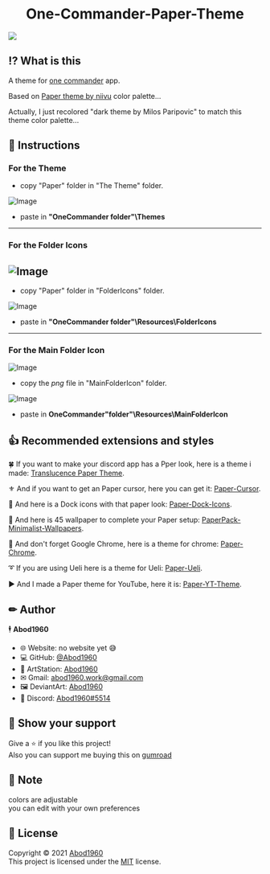 <h1 align='center'> One-Commander-Paper-Theme</h1>

![](https://i.imgur.com/JOrCYqp.png)

## ⁉ What is this

A theme for [one commander](http://www.onecommander.com) app.
 
Based on [Paper theme by niivu](https://www.deviantart.com/niivu/art/Paper-for-Windows-10-881587608) color palette...
 
Actually, I just recolored "dark theme by Milos Paripovic" to match this theme color palette...
 
 
## 🧾 Instructions


### For the Theme


- copy "Paper" folder in "The Theme" folder.

![Image](https://i.imgur.com/IwSwTKg.png)

- paste in **"OneCommander folder"\Themes**

---
### For the Folder Icons


![Image](https://i.imgur.com/tFLajwz.png)
---
- copy "Paper" folder in "FolderIcons" folder.

![Image](https://i.imgur.com/3MrfpS1.png)

- paste in **"OneCommander folder"\Resources\FolderIcons**

---
### For the Main Folder Icon

![Image](https://i.imgur.com/2422uV9.png)

- copy the *png* file in "MainFolderIcon" folder.

![Image](https://i.imgur.com/Ak1gb6U.png)

- paste in **OneCommander"folder"\Resources\MainFolderIcon**

## 👍 Recommended extensions and styles


🍀 If you want to make your discord app has a Pper look, here is a theme i made: [Translucence Paper Theme](https://github.com/Abod1960/BetterDiscord-Translucence-Themes/tree/master/Themes/Translucence-Paper).

⚜ And if you want to get an Paper cursor, here you can get it: [Paper-Cursor](https://www.deviantart.com/abod1960/art/Paper-Cursor-883799195).

🚥 And here is a Dock icons with that paper look: [Paper-Dock-Icons](https://www.deviantart.com/abod1960/art/Paper-Dock-Icons-883822787).

🎴 And here is 45 wallpaper to complete your Paper setup: [PaperPack-Minimalist-Wallpapers](https://www.deviantart.com/abod1960/art/PaperPack-Minimalist-Wallpapers-883815203).

🎨 And don't forget Google Chrome, here is a theme for chrome: [Paper-Chrome](https://github.com/Abod1960/Paper-Chrome).

➰ If you are using Ueli here is a theme for Ueli: [Paper-Ueli](https://github.com/Abod1960/Paper-Ueli).

▶ And I made a Paper theme for YouTube, here it is: [Paper-YT-Theme](https://github.com/Abod1960/Paper-YT-Theme).

## ✏ Author

🕴 **Abod1960**

* 🌐 Website: no website yet 😅
* 💻 GitHub: [@Abod1960](https://github.com/Abod1960)
* 🎨 ArtStation: [Abod1960](https://www.artstation.com/abod1960)
*  ✉ Gmail: abod1960.work@gmail.com
*   🖼 DeviantArt: [Abod1960](https://www.deviantart.com/abod1960)
*   💬 Discord: [Abod1960#5514](https://discord.com/users/750369816279253083)<br>


## 🌟 Show your support

Give a ⭐️ if you like this project!<br>
Also you can support me buying this on [gumroad](https://gum.co/irTbV)

## 📝 Note

colors are adjustable<br>
you can edit with your own preferences 

## 📩 License

Copyright © 2021 [Abod1960](https://github.com/Abod1960)<br />
This project is licensed under the [MIT](https://github.com/Abod1960/One-Commander-Paper-Theme/blob/main/LICENSE) license.


